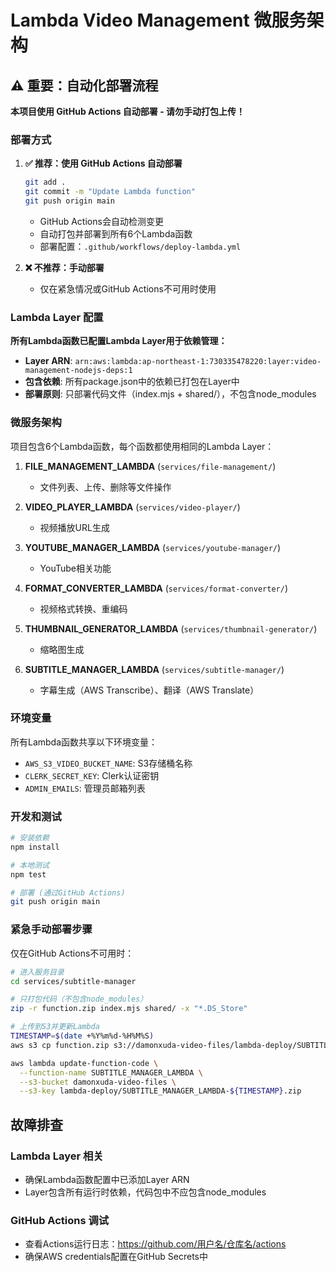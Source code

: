 # Lambda Video Management 微服务架构

## ⚠️ 重要：自动化部署流程

**本项目使用 GitHub Actions 自动部署 - 请勿手动打包上传！**

### 部署方式

1. **✅ 推荐：使用 GitHub Actions 自动部署**
   ```bash
   git add .
   git commit -m "Update Lambda function"
   git push origin main
   ```
   - GitHub Actions会自动检测变更
   - 自动打包并部署到所有6个Lambda函数
   - 部署配置：`.github/workflows/deploy-lambda.yml`

2. **❌ 不推荐：手动部署**
   - 仅在紧急情况或GitHub Actions不可用时使用

### Lambda Layer 配置

**所有Lambda函数已配置Lambda Layer用于依赖管理：**

- **Layer ARN**: `arn:aws:lambda:ap-northeast-1:730335478220:layer:video-management-nodejs-deps:1`
- **包含依赖**: 所有package.json中的依赖已打包在Layer中
- **部署原则**: 只部署代码文件（index.mjs + shared/），不包含node_modules

### 微服务架构

项目包含6个Lambda函数，每个函数都使用相同的Lambda Layer：

1. **FILE_MANAGEMENT_LAMBDA** (`services/file-management/`)
   - 文件列表、上传、删除等文件操作

2. **VIDEO_PLAYER_LAMBDA** (`services/video-player/`)
   - 视频播放URL生成

3. **YOUTUBE_MANAGER_LAMBDA** (`services/youtube-manager/`)
   - YouTube相关功能

4. **FORMAT_CONVERTER_LAMBDA** (`services/format-converter/`)
   - 视频格式转换、重编码

5. **THUMBNAIL_GENERATOR_LAMBDA** (`services/thumbnail-generator/`)
   - 缩略图生成

6. **SUBTITLE_MANAGER_LAMBDA** (`services/subtitle-manager/`)
   - 字幕生成（AWS Transcribe）、翻译（AWS Translate）

### 环境变量

所有Lambda函数共享以下环境变量：
- `AWS_S3_VIDEO_BUCKET_NAME`: S3存储桶名称
- `CLERK_SECRET_KEY`: Clerk认证密钥
- `ADMIN_EMAILS`: 管理员邮箱列表

### 开发和测试

```bash
# 安装依赖
npm install

# 本地测试
npm test

# 部署 (通过GitHub Actions)
git push origin main
```

### 紧急手动部署步骤

仅在GitHub Actions不可用时：

```bash
# 进入服务目录
cd services/subtitle-manager

# 只打包代码（不包含node_modules）
zip -r function.zip index.mjs shared/ -x "*.DS_Store"

# 上传到S3并更新Lambda
TIMESTAMP=$(date +%Y%m%d-%H%M%S)
aws s3 cp function.zip s3://damonxuda-video-files/lambda-deploy/SUBTITLE_MANAGER_LAMBDA-${TIMESTAMP}.zip

aws lambda update-function-code \
  --function-name SUBTITLE_MANAGER_LAMBDA \
  --s3-bucket damonxuda-video-files \
  --s3-key lambda-deploy/SUBTITLE_MANAGER_LAMBDA-${TIMESTAMP}.zip
```

## 故障排查

### Lambda Layer 相关
- 确保Lambda函数配置中已添加Layer ARN
- Layer包含所有运行时依赖，代码包中不应包含node_modules

### GitHub Actions 调试
- 查看Actions运行日志：https://github.com/用户名/仓库名/actions
- 确保AWS credentials配置在GitHub Secrets中
